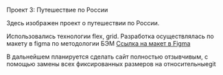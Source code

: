 Проект 3: Путешествие по России


Здесь изображен проект о путешествии по России.

Использовались технологии flex, grid. Разработка осуществлялась по макету в figma по методологии БЭМ
 [Ссылка на макет в Figma](https://www.figma.com/file/OyRWEjU6wBwRe1hapzQoLx/Sprint-3%3A-Russia-%2F-desktop-%2B-mobile?node-id=28503%3A0)

В дальнейшем планируется сделать сайт полностью отзывчивым, с помощью замены всех фиксированных размеров на относительныеgit 


